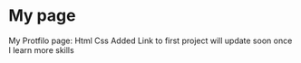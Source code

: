 # My page
My Protfilo page:
Html
Css
Added Link to first project 
will update soon once I learn more skills 
